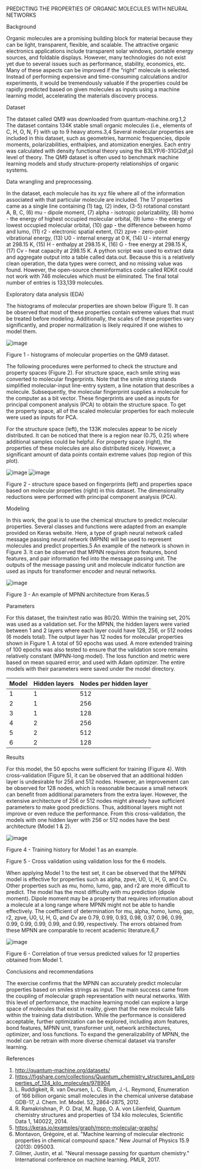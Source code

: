 PREDICTING THE PROPERTIES OF ORGANIC MOLECULES WITH NEURAL NETWORKS

Background

Organic molecules are a promising building block for material because they can be light, transparent, flexible, and scalable. The attractive organic electronics applications include transparent solar windows, portable energy sources, and foldable displays. However, many technologies do not exist yet due to several issues such as performance, stability, economics, etc. Many of these aspects can be improved if the “right” molecule is selected. Instead of performing expensive and time-consuming calculations and/or experiments, it would be tremendously valuable if the properties could be rapidly predicted based on given molecules as inputs using a machine learning model, accelerating the materials discovery process.

Dataset

The dataset called QM9 was downloaded from quantum-machine.org.1,2 The dataset contains 134K stable small organic molecules (i.e., elements of C, H, O, N, F) with up to 9 heavy atoms.3,4 Several molecular properties are included in this dataset, such as geometries, harmonic frequencies, dipole moments, polarizabilities, enthalpies, and atomization energies. Each entry was calculated with density functional theory using the B3LYP/6-31G(2df,p) level of theory. The QM9 dataset is often used to benchmark machine learning models and study structure-property relationships of organic systems.

Data wrangling and preprocessing.

In the dataset, each molecule has its xyz file where all of the information associated with that particular molecule are included. The 17 properties came as a single line containing (1) tag, (2) index, (3-5) rotational constant A, B, C, (6) mu - dipole moment, (7) alpha - isotropic polarizability, (8) homo - the energy of highest occupied molecular orbital, (9) lumo - the energy of lowest occupied molecular orbital, (10) gap - the difference between homo and lumo, (11) r2 - electronic spatial extent, (12) zpve - zero-point vibrational energy, (13) U0 - internal energy at 0 K, (14) U - internal energy at 298.15 K, (15) H - enthalpy at 298.15 K, (16) G - free energy at 298.15 K, (17) Cv - heat capacity at 298.15 K. A python script was used to extract data and aggregate output into a table called data.out. Because this is a relatively clean operation, the data types were correct, and no missing value was found. However, the open-source cheminformatics code called RDKit could not work with 746 molecules which must be eliminated. The final total number of entries is 133,139 molecules.

Exploratory data analysis (EDA)

The histograms of molecular properties are shown below (Figure 1). It can be observed that most of these properties contain extreme values that must be treated before modeling. Additionally, the scales of these properties vary significantly, and proper normalization is likely required if one wishes to model them.

![image](https://github.com/gt2199/Molecules/blob/main/notebooks/distributions.png)

Figure 1 - histograms of molecular properties on the QM9 dataset.

The following procedures were performed to check the structure and property spaces (Figure 2). For structure space, each smile string was converted to molecular fingerprints. Note that the smile string stands simplified molecular-input line-entry system, a line notation that describes a molecule. Subsequently, the molecular fingerprint supplies a molecule for the computer as a bit vector. These fingerprints are used as inputs for principal component analysis (PCA) to obtain the structure space. To get the property space, all of the scaled molecular properties for each molecule were used as inputs for PCA.

For the structure space (left), the 133K molecules appear to be nicely distributed. It can be noticed that there is a region near (0.75, 0.25) where additional samples could be helpful. For property space (right), the properties of these molecules are also distributed nicely. However, a significant amount of data points contain extreme values (top region of this plot).

![image](https://github.com/gt2199/Molecules/blob/main/notebooks/structure.png)
![image](https://github.com/gt2199/Molecules/blob/main/notebooks/property.png)

Figure 2 - structure space based on fingerprints (left) and properties space based on molecular properties (right) in this dataset. The dimensionality reductions were performed with principal component analysis (PCA).


Modeling

In this work, the goal is to use the chemical structure to predict molecular properties. Several classes and functions were adapted from an example provided on Keras website. Here, a type of graph neural network called message passing neural network (MPNN) will be used to represent molecules and predict properties.5 An example of the network is shown in Figure 3. It can be observed that MPNN requires atom features, bond features, and pair information fed into the message passing unit. The outputs of the message passing unit and molecule indicator function are used as inputs for transformer encoder and neural networks.

![image](https://keras.io/img/examples/graph/mpnn-molecular-graphs/mpnn-molecular-graphs_21_0.png)

Figure 3 - An example of MPNN architecture from Keras.5

Parameters

For this dataset, the train/test ratio was 80/20. Within the training set, 20% was used as a validation set. For the MPNN, the hidden layers were varied between 1 and 2 layers where each layer could have 128, 256, or 512 nodes (6 models total). The output layer has 12 nodes for molecular properties shown in Figure 1. A total of 50 epochs was used. A more extended training of 100 epochs was also tested to ensure that the validation score remains relatively constant (MPNN-long model). The loss function and metric were based on mean squared error, and used with Adam optimizer. The entire models with their parameters were saved under the model directory.


| Model  | Hidden layers | Nodes per hidden layer |
| ------------- | ------------- | ------------- |
| 1  | 1  | 512  |
| 2  | 1  | 256  |
| 3  | 1  | 128  |
| 4  | 2  | 256  |
| 5  | 2  | 512  |
| 6  | 2  | 128  |


Results

For this model, the 50 epochs were sufficient for training (Figure 4). With cross-validation (Figure 5), it can be observed that an additional hidden layer is undesirable for 256 and 512 nodes. However, an improvement can be observed for 128 nodes, which is reasonable because a small network can benefit from additional parameters from the extra layer. However, the extensive architecture of 256 or 512 nodes might already have sufficient parameters to make good predictions. Thus, additional layers might not improve or even reduce the performance. From this cross-validation, the models with one hidden layer with 256 or 512 nodes have the best architecture (Model 1 & 2).

![image](https://github.com/gt2199/Molecules/blob/main/notebooks/training.png)

Figure 4 - Training history for Model 1 as an example.


Figure 5 - Cross validation using validation loss for the 6 models.


When applying Model 1 to the test set, it can be observed that the MPNN model is effective for properties such as alpha, zpve, U0, U, H, G, and Cv. Other properties such as mu, homo, lumo, gap, and r2 are more difficult to predict. The model has the most difficulty with mu prediction (dipole moment). Dipole moment may be a property that requires information about a molecule at a long range where MPNN might not be able to handle effectively. The coefficient of determination for mu, alpha, homo, lumo, gap, r2, zpve, U0, U, H, G, and Cv are 0.79, 0.99, 0.93, 0.98, 0.97, 0.96, 0.99, 0.99, 0.99, 0.99, 0.99, and 0.99, respectively. The errors obtained from these MPNN are comparable to recent academic literature.6,7

![image](https://github.com/gt2199/Molecules/blob/main/notebooks/test.png)

Figure 6 - Correlation of true versus predicted values for 12 properties obtained from Model 1.

Conclusions and recommendations

The exercise confirms that the MPNN can accurately predict molecular properties based on smiles strings as input. The main success came from the coupling of molecular graph representation with neural networks. With this level of performance, the machine learning model can explore a large space of molecules that exist in reality, given that the new molecule falls within the training data distribution. While the performance is considered acceptable, further optimization can be explored, including atom features, bond features, MPNN unit, transformer unit, network architectures, optimizer, and loss functions. To expand the generalizability of MPNN, the model can be retrain with more diverse chemical dataset via transfer learning.

References

1.	http://quantum-machine.org/datasets/
2.	https://figshare.com/collections/Quantum_chemistry_structures_and_properties_of_134_kilo_molecules/978904
3.	L. Ruddigkeit, R. van Deursen, L. C. Blum, J.-L. Reymond, Enumeration of 166 billion organic small molecules in the chemical universe database GDB-17, J. Chem. Inf. Model. 52, 2864-2875, 2012.
4.	R. Ramakrishnan, P. O. Dral, M. Rupp, O. A. von Lilienfeld, Quantum chemistry structures and properties of 134 kilo molecules, Scientific Data 1, 140022, 2014.
5.	https://keras.io/examples/graph/mpnn-molecular-graphs/
6.	Montavon, Grégoire, et al. "Machine learning of molecular electronic properties in chemical compound space." New Journal of Physics 15.9 (2013): 095003.
7.	Gilmer, Justin, et al. "Neural message passing for quantum chemistry." International conference on machine learning. PMLR, 2017.
